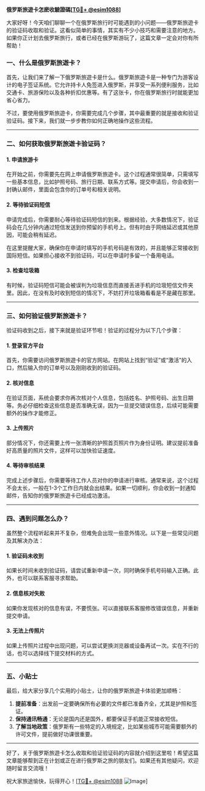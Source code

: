**俄罗斯旅遊卡怎麽收驗證碼[[TG💪+ @esim1088](https://t.me/s/esim1088)]**

大家好呀！今天咱们聊聊一个在俄罗斯旅行时可能遇到的小问题——俄罗斯旅遊卡的验证码收取和验证。这看似简单的事情，其实有不少小技巧和需要注意的地方。如果你正计划去俄罗斯旅行，或者已经在俄罗斯游玩了，这篇文章一定会对你有所帮助！

### 一、什么是俄罗斯旅遊卡？

首先，让我们来了解一下俄罗斯旅遊卡是什么。俄罗斯旅遊卡是一种专门为游客设计的电子签证系统。它允许持卡人免签进入俄罗斯，并享受一系列便利服务，比如交通卡、旅游保险以及各种折扣优惠等。有了这张卡，你在俄罗斯旅行时就能更加省心省力。

不过，要使用俄罗斯旅遊卡，你需要完成几个步骤，其中最重要的就是接收和验证验证码。接下来，我们就一步步教你如何正确地操作这些流程。

---

### 二、如何获取俄罗斯旅遊卡验证码？

#### 1. **申请旅游卡**
在开始之前，你需要先在网上申请俄罗斯旅遊卡。这个过程通常很简单，只需填写一些基本信息，比如护照号码、旅行日期、联系方式等。提交申请后，你会收到一封确认邮件，里面会包含你的订单号和相关说明。

#### 2. **等待验证码短信**
申请完成后，你需要耐心等待验证码短信的到来。根据经验，大多数情况下，验证码会在几分钟内通过短信发送到你预留的手机号上。但有时由于网络延迟或其他原因，可能会稍有延迟。

在这里提醒大家，确保你在申请时填写的手机号码是有效的，并且能够正常接收到国际短信。如果担心接收不到验证码，可以在申请时多留一个备用电话。

#### 3. **检查垃圾箱**
有时候，验证码短信可能会被误判为垃圾信息而直接丢进手机的垃圾短信文件夹里。因此，在没有及时收到短信的情况下，不妨打开垃圾箱看看是不是藏在那里。

---

### 三、如何验证俄罗斯旅遊卡？

验证码收到之后，接下来就是验证环节啦！验证的过程分为以下几个步骤：

#### 1. **登录官方平台**
首先，你需要访问俄罗斯旅遊卡的官方网站。在网站上找到“验证”或“激活”的入口，然后输入你的订单号以及刚刚收到的验证码。

#### 2. **核对信息**
在验证页面，系统会要求你再次核对个人信息，包括姓名、护照号码、出生日期等。务必仔细检查这些信息是否准确无误，因为一旦提交错误信息，后续可能需要额外的操作才能修正。

#### 3. **上传照片**
部分情况下，你还需要上传一张清晰的护照首页照片作为身份证明。建议提前准备好高质量的照片文件，这样可以加快验证速度。

#### 4. **等待审核结果**
完成上述步骤后，你需要等待工作人员对你的申请进行审核。通常来说，这个过程不会太长，一般在1-3个工作日内就会出结果。如果一切顺利，你会收到一封通知邮件，告知你的俄罗斯旅遊卡已经成功激活。

---

### 四、遇到问题怎么办？

虽然整个流程听起来并不复杂，但难免会出现一些意外情况。以下是一些常见问题及其解决办法：

#### 1. **验证码未收到**
如果长时间未收到验证码，请尝试重新申请一次，同时确保手机号码输入正确。此外，也可以联系客服寻求帮助。

#### 2. **信息核对失败**
如果你发现核对的信息有误，不要慌张。可以直接联系客服修改错误信息，并重新提交申请。

#### 3. **无法上传照片**
如果上传照片过程中出现问题，可以尝试更换浏览器或设备再试一次。实在不行的话，也可以选择线下提交材料的方式。

---

### 五、小贴士

最后，给大家分享几个实用的小贴士，让你的俄罗斯旅遊卡体验更加顺畅：

1. **提前准备**：出发前一定要确保所有必要的文件都已准备齐全，尤其是护照和签证。
2. **保持通讯畅通**：无论是国内还是国外，都要保证手机能正常接收短信。
3. **了解当地政策**：俄罗斯有一些特定的入境规定，比如某些城市可能需要额外的许可文件，提前做好功课很重要。

---

好了，关于俄罗斯旅遊卡怎么收取和验证验证码的内容就介绍到这里啦！希望这篇文章能够帮到正在计划或正在进行俄罗斯之旅的朋友们。如果还有其他疑问，欢迎随时留言交流哦！

祝大家旅途愉快，玩得开心！[[TG💪+ @esim1088](https://t.me/s/esim1088) ![Image](https://i.postimg.cc/4NQfJmqS/Snipaste-2025-05-13-00-14-12.png)]